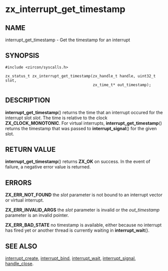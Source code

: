 # zx_interrupt_get_timestamp

## NAME

interrupt_get_timestamp - Get the timestamp for an interrupt

## SYNOPSIS

```
#include <zircon/syscalls.h>

zx_status_t zx_interrupt_get_timestamp(zx_handle_t handle, uint32_t slot,
                                       zx_time_t* out_timestamp);

```

## DESCRIPTION

**interrupt_get_timestamp**() returns the time that an interrupt occured for the interrupt slot *slot*.
The time is relative to the clock **ZX_CLOCK_MONOTONIC**.
For virtual interrupts, **interrupt_get_timestamp**() returns the timestamp
that was passed to **interrupt_signal**() for the given slot.

## RETURN VALUE

**interrupt_get_timestamp**() returns **ZX_OK** on success. In the event
of failure, a negative error value is returned.

## ERRORS

**ZX_ERR_NOT_FOUND** the *slot* parameter is not bound to an interrupt vector or virtual interrupt.

**ZX_ERR_INVALID_ARGS** the *slot* parameter is invalid or the *out_timestamp*
parameter is an invalid pointer.

**ZX_ERR_BAD_STATE** no timestamp is available, either because no interrupt has fired yet
or another thread is currently waiting in **interrupt_wait**().

## SEE ALSO

[interrupt_create](interrupt_create.md),
[interrupt_bind](interrupt_bind.md),
[interrupt_wait](interrupt_wait.md),
[interrupt_signal](interrupt_signal.md),
[handle_close](handle_close.md).
